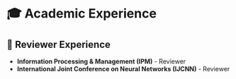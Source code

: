 # 🎓 Academic Experience

## 📝 Reviewer Experience

- **Information Processing & Management (IPM)** - Reviewer
- **International Joint Conference on Neural Networks (IJCNN)** - Reviewer